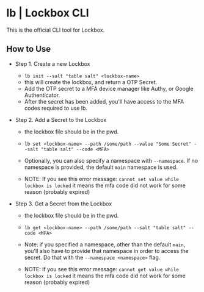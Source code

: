 # lb | Lockbox CLI

This is the official CLI tool for Lockbox.

## How to Use

- Step 1. Create a new Lockbox
    - `lb init --salt "table salt" <lockbox-name>`
    - this will create the lockbox,
      and return a OTP Secret.
    - Add the OTP secret to a MFA device
      manager like Authy, or Google Authenticator.
    - After the secret has been added, you'll
      have access to the MFA codes required to use lb.

- Step 2. Add a Secret to the Lockbox
    - the lockbox file should be in the pwd.
    - `lb set <lockbox-name> --path /some/path --value "Some Secret" --salt "table salt" --code <MFA>`
    - Optionally, you can also specify a namespace with `--namespace`.
      If no namespace is provided, the default `main` namespace is used.
    
    - NOTE: If you see this error message:
        `cannot set value while lockbox is locked`
      it means the mfa code did not work for some reason (probably expired)

- Step 3. Get a Secret from the Lockbox
    - the lockbox file should be in the pwd.
    - `lb get <lockbox-name> --path /some/path --salt "table salt" --code <MFA>`
    - Note: if you specified a namespace, other than the default `main`,
      you'll also have to provide that namespace in order to access the secret.
      Do that with the `--namespace <namespace>` flag.

    - NOTE: If you see this error message:
        `cannot get value while lockbox is locked`
      it means the mfa code did not work for some reason (probably expired)
